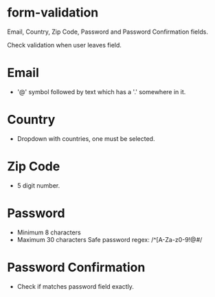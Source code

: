 # form-validation

Email, Country, Zip Code, Password and Password Confirmation fields.

Check validation when user leaves field.

# Email
- '@' symbol followed by text which has a '.' somewhere in it.

# Country
- Dropdown with countries, one must be selected.

# Zip Code
- 5 digit number.

# Password
- Minimum 8 characters
- Maximum 30 characters
Safe password regex: /^[A-Za-z0-9!@#$%^&*()_+\-=,.?]{8,}$/

# Password Confirmation
- Check if matches password field exactly.